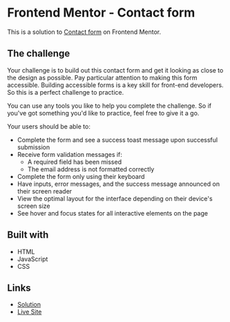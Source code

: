 # Frontend Mentor - Contact form

This is a solution to [Contact form](https://www.frontendmentor.io/challenges/contact-form--G-hYlqKJj) on Frontend Mentor.

## The challenge

Your challenge is to build out this contact form and get it looking as close to the design as possible. Pay particular attention to making this form accessible. Building accessible forms is a key skill for front-end developers. So this is a perfect challenge to practice.

You can use any tools you like to help you complete the challenge. So if you've got something you'd like to practice, feel free to give it a go.

Your users should be able to: 

- Complete the form and see a success toast message upon successful submission
- Receive form validation messages if:
  - A required field has been missed
  - The email address is not formatted correctly
- Complete the form only using their keyboard
- Have inputs, error messages, and the success message announced on their screen reader
- View the optimal layout for the interface depending on their device's screen size
- See hover and focus states for all interactive elements on the page

## Built with

- HTML
- JavaScript
- CSS

## Links

- [Solution](https://github.com/LandonRGeorge/fem-contact-form)
- [Live Site](https://landonrgeorge.github.io/fem-contact-form/)
